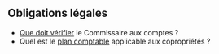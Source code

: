 ## Obligations légales

* [Que doit vérifier](README.md) le Commissaire aux comptes ?
* Quel est le [plan comptable](http://brab80.webs.com/AR_20120712.pdf) applicable aux copropriétés ?

